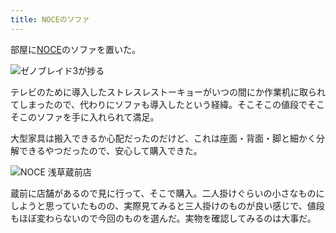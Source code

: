 ```yaml
---
title: NOCEのソファ
---
```

部屋に[NOCE](https://www.noce.co.jp/)のソファを置いた。

![](https://lh3.googleusercontent.com/6eHLpNOjx3cA4sAT1KwkRUqldMAFsHvnfHG3xSnBXHPEJ6ycTKfVKUMM5EmHEGqUdYTrv0AprfTq6bznHLfWBPygmP-ZBimb46LVD3iahSpmUDn-eFpRpn-SC25_2reeL2CRdFClF4Ens4_e1sMoWh5iOtbO8FlVrxQ0-vsOUrUolUh9IbMx1YfX2AGXhw "ゼノブレイド3が捗る")

テレビのために導入したストレスレストーキョーがいつの間にか作業机に取られてしまったので、代わりにソファも導入したという経緯。そこそこの値段でそこそこのソファを手に入れられて満足。

大型家具は搬入できるか心配だったのだけど、これは座面・背面・脚と細かく分解できるやつだったので、安心して購入できた。

![](https://lh6.googleusercontent.com/PuuScvrvBmFtUXttchZyW46bI_FcHXHIfhKR-ZlKH-1_35ZfEqw-Pp7ukb4g98TAwMIdHepHH0Yo12MzJrQUSyRXgruD9M5fv7SF36VowOUWwoHD5RRvTKzPaAbqHNwfV4VsxtTPQk1u4Ww-ETgdptLRaAaCCxx7F-OPnv3JETIKZIoJEY1XHStq2ijdBw "NOCE 浅草蔵前店")

蔵前に店舗があるので見に行って、そこで購入。二人掛けぐらいの小さなものにしようと思っていたものの、実際見てみると三人掛けのものが良い感じで、値段もほぼ変わらないので今回のものを選んだ。実物を確認してみるのは大事だ。
